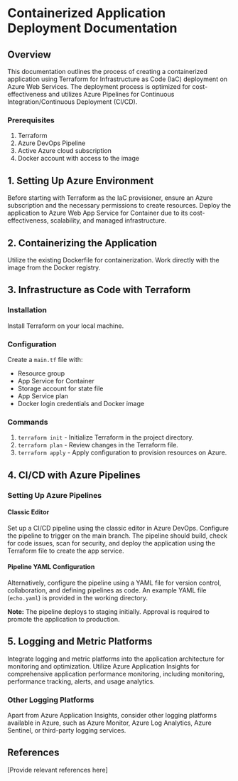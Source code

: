 # Containerized Application Deployment Documentation

## Overview
This documentation outlines the process of creating a containerized application using Terraform for Infrastructure as Code (IaC) deployment on Azure Web Services. The deployment process is optimized for cost-effectiveness and utilizes Azure Pipelines for Continuous Integration/Continuous Deployment (CI/CD).

### Prerequisites
1. Terraform
2. Azure DevOps Pipeline
3. Active Azure cloud subscription
4. Docker account with access to the image

## 1. Setting Up Azure Environment
Before starting with Terraform as the IaC provisioner, ensure an Azure subscription and the necessary permissions to create resources. Deploy the application to Azure Web App Service for Container due to its cost-effectiveness, scalability, and managed infrastructure.

## 2. Containerizing the Application
Utilize the existing Dockerfile for containerization. Work directly with the image from the Docker registry.

## 3. Infrastructure as Code with Terraform
### Installation
Install Terraform on your local machine.

### Configuration
Create a `main.tf` file with:
- Resource group
- App Service for Container
- Storage account for state file
- App Service plan
- Docker login credentials and Docker image

### Commands
1. `terraform init` - Initialize Terraform in the project directory.
2. `terraform plan` - Review changes in the Terraform file.
3. `terraform apply` - Apply configuration to provision resources on Azure.

## 4. CI/CD with Azure Pipelines
### Setting Up Azure Pipelines
#### Classic Editor
Set up a CI/CD pipeline using the classic editor in Azure DevOps. Configure the pipeline to trigger on the main branch. The pipeline should build, check for code issues, scan for security, and deploy the application using the Terraform file to create the app service.

#### Pipeline YAML Configuration
Alternatively, configure the pipeline using a YAML file for version control, collaboration, and defining pipelines as code. An example YAML file (`echo.yaml`) is provided in the working directory.

**Note:** The pipeline deploys to staging initially. Approval is required to promote the application to production.

## 5. Logging and Metric Platforms
Integrate logging and metric platforms into the application architecture for monitoring and optimization. Utilize Azure Application Insights for comprehensive application performance monitoring, including monitoring, performance tracking, alerts, and usage analytics.

### Other Logging Platforms
Apart from Azure Application Insights, consider other logging platforms available in Azure, such as Azure Monitor, Azure Log Analytics, Azure Sentinel, or third-party logging services.

## References
[Provide relevant references here]

